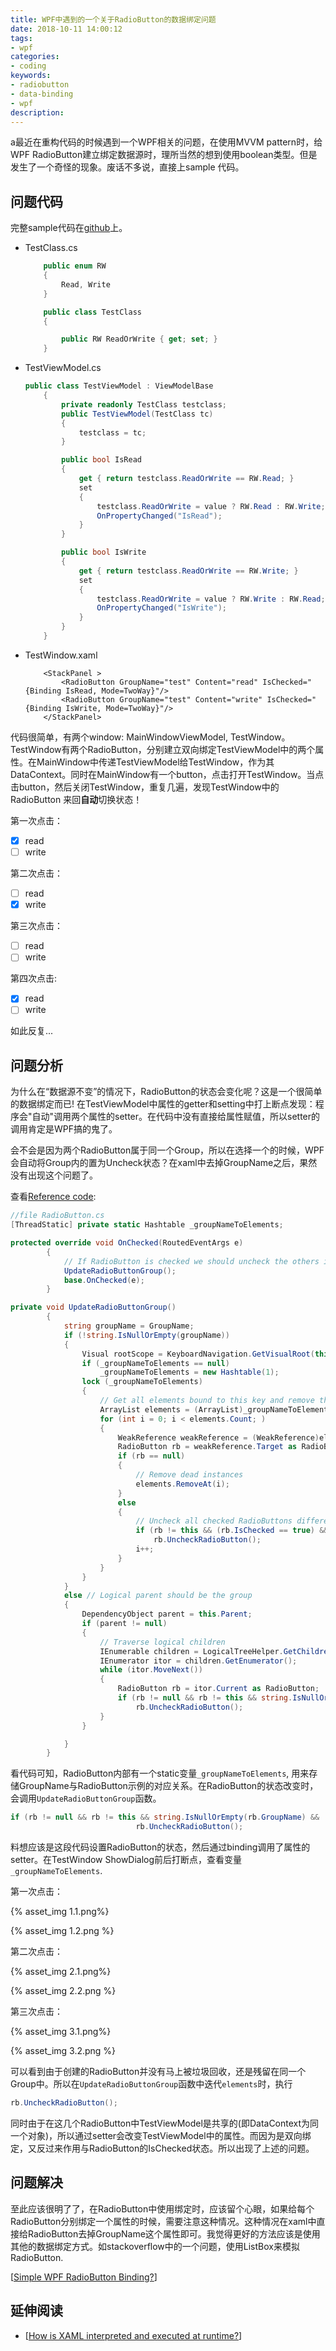 ```yaml
---
title: WPF中遇到的一个关于RadioButton的数据绑定问题
date: 2018-10-11 14:00:12
tags:
- wpf
categories:
- coding
keywords:
- radiobutton
- data-binding
- wpf
description:
---
```




a最近在重构代码的时候遇到一个WPF相关的问题，在使用MVVM pattern时，给WPF RadioButton建立绑定数据源时，理所当然的想到使用boolean类型。但是发生了一个奇怪的现象。废话不多说，直接上sample 代码。

<!--more-->

## 问题代码

完整sample代码在[github](https://github.com/byGeek/WPF_RadioButton/tree/master/src/RadioButtonTest2)上。

- TestClass.cs

  ```csharp
      public enum RW
      {
          Read, Write
      }
  
      public class TestClass
      {
  
          public RW ReadOrWrite { get; set; }
      }
  ```

- TestViewModel.cs

  ```csharp
  public class TestViewModel : ViewModelBase
      {
          private readonly TestClass testclass;
          public TestViewModel(TestClass tc)
          {
              testclass = tc;
          }
  
          public bool IsRead
          {
              get { return testclass.ReadOrWrite == RW.Read; }
              set
              {
                  testclass.ReadOrWrite = value ? RW.Read : RW.Write;
                  OnPropertyChanged("IsRead");
              }
          }
  
          public bool IsWrite
          {
              get { return testclass.ReadOrWrite == RW.Write; }
              set
              {
                  testclass.ReadOrWrite = value ? RW.Write : RW.Read;
                  OnPropertyChanged("IsWrite");
              }
          }
      }
  ```

- TestWindow.xaml

  ```xaml
      <StackPanel >
          <RadioButton GroupName="test" Content="read" IsChecked="{Binding IsRead, Mode=TwoWay}"/>
          <RadioButton GroupName="test" Content="write" IsChecked="{Binding IsWrite, Mode=TwoWay}"/>
      </StackPanel>
  ```

代码很简单，有两个window: MainWindowViewModel, TestWindow。TestWindow有两个RadioButton，分别建立双向绑定TestViewModel中的两个属性。在MainWindow中传递TestViewModel给TestWindow，作为其DataContext。同时在MainWindow有一个button，点击打开TestWindow。当点击button，然后关闭TestWindow，重复几遍，发现TestWindow中的RadioButton 来回**自动**切换状态！

第一次点击：

* [x] read
* [ ] write

第二次点击：

* [ ] read
* [x] write

第三次点击：

* [ ] read
* [ ] write

第四次点击:

* [x] read
* [ ] write

如此反复...



## 问题分析

为什么在“数据源不变”的情况下，RadioButton的状态会变化呢？这是一个很简单的数据绑定而已! 在TestViewModel中属性的getter和setting中打上断点发现：程序会"自动"调用两个属性的setter。在代码中没有直接给属性赋值，所以setter的调用肯定是WPF搞的鬼了。

会不会是因为两个RadioButton属于同一个Group，所以在选择一个的时候，WPF会自动将Group内的置为Uncheck状态？在xaml中去掉GroupName之后，果然没有出现这个问题了。

查看[Reference code](https://referencesource.microsoft.com/#PresentationFramework/src/Framework/System/Windows/Controls/RadioButton.cs,0582ad78f5047101):

```csharp
//file RadioButton.cs
[ThreadStatic] private static Hashtable _groupNameToElements;

protected override void OnChecked(RoutedEventArgs e)
        {
            // If RadioButton is checked we should uncheck the others in the same group
            UpdateRadioButtonGroup();
            base.OnChecked(e);
        }

private void UpdateRadioButtonGroup()
        {
            string groupName = GroupName;
            if (!string.IsNullOrEmpty(groupName))
            {
                Visual rootScope = KeyboardNavigation.GetVisualRoot(this);
                if (_groupNameToElements == null)
                    _groupNameToElements = new Hashtable(1);
                lock (_groupNameToElements)
                {
                    // Get all elements bound to this key and remove this element
                    ArrayList elements = (ArrayList)_groupNameToElements[groupName];
                    for (int i = 0; i < elements.Count; )
                    {
                        WeakReference weakReference = (WeakReference)elements[i];
                        RadioButton rb = weakReference.Target as RadioButton;
                        if (rb == null)
                        {
                            // Remove dead instances
                            elements.RemoveAt(i);
                        }
                        else
                        {
                            // Uncheck all checked RadioButtons different from the current one
                            if (rb != this && (rb.IsChecked == true) && rootScope == KeyboardNavigation.GetVisualRoot(rb))
                                rb.UncheckRadioButton();
                            i++;
                        }
                    }
                }
            }
            else // Logical parent should be the group
            {
                DependencyObject parent = this.Parent;
                if (parent != null)
                {
                    // Traverse logical children
                    IEnumerable children = LogicalTreeHelper.GetChildren(parent);
                    IEnumerator itor = children.GetEnumerator();
                    while (itor.MoveNext())
                    {
                        RadioButton rb = itor.Current as RadioButton;
                        if (rb != null && rb != this && string.IsNullOrEmpty(rb.GroupName) && (rb.IsChecked == true))
                            rb.UncheckRadioButton();
                    }
                }

            }
        }
```

看代码可知，RadioButton内部有一个static变量`_groupNameToElements`, 用来存储GroupName与RadioButton示例的对应关系。在RadioButton的状态改变时，会调用`UpdateRadioButtonGroup`函数。

```csharp
if (rb != null && rb != this && string.IsNullOrEmpty(rb.GroupName) && (rb.IsChecked == true))
                            rb.UncheckRadioButton();
```

料想应该是这段代码设置RadioButton的状态，然后通过binding调用了属性的setter。在TestWindow ShowDialog前后打断点，查看变量`_groupNameToElements`. 

第一次点击：

{% asset_img 1.1.png%}

{% asset_img 1.2.png %}

第二次点击：

{% asset_img 2.1.png%}

{% asset_img 2.2.png %}

第三次点击：

{% asset_img 3.1.png%}

{% asset_img 3.2.png %}

可以看到由于创建的RadioButton并没有马上被垃圾回收，还是残留在同一个Group中。所以在`UpdateRadioButtonGroup`函数中迭代`elements`时，执行

```csharp
rb.UncheckRadioButton();
```

同时由于在这几个RadioButton中TestViewModel是共享的(即DataContext为同一个对象)，所以通过setter会改变TestViewModel中的属性。而因为是双向绑定，又反过来作用与RadioButton的IsChecked状态。所以出现了上述的问题。



## 问题解决

至此应该很明了了，在RadioButton中使用绑定时，应该留个心眼，如果给每个RadioButton分别绑定一个属性的时候，需要注意这种情况。这种情况在xaml中直接给RadioButton去掉GroupName这个属性即可。我觉得更好的方法应该是使用其他的数据绑定方式。如stackoverflow中的一个问题，使用ListBox来模拟RadioButton.

[[Simple WPF RadioButton Binding?](https://stackoverflow.com/questions/1317891/simple-wpf-radiobutton-binding)]



## 延伸阅读

- [[How is XAML interpreted and executed at runtime?](https://stackoverflow.com/questions/20528909/how-is-xaml-interpreted-and-executed-at-runtime)]